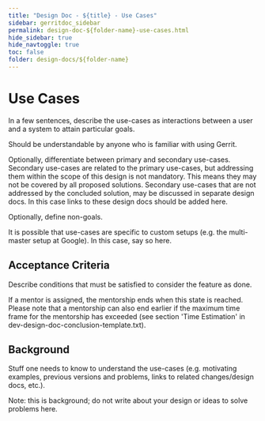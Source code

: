 ```yaml
---
title: "Design Doc - ${title} - Use Cases"
sidebar: gerritdoc_sidebar
permalink: design-doc-${folder-name}-use-cases.html
hide_sidebar: true
hide_navtoggle: true
toc: false
folder: design-docs/${folder-name}
---
```


# Use Cases

In a few sentences, describe the use-cases as interactions between a
user and a system to attain particular goals.

Should be understandable by anyone who is familiar with using Gerrit.

Optionally, differentiate between primary and secondary use-cases.
Secondary use-cases are related to the primary use-cases, but
addressing them within the scope of this design is not mandatory. This
means they may not be covered by all proposed solutions. Secondary
use-cases that are not addressed by the concluded solution, may be
discussed in separate design docs. In this case links to these design
docs should be added here.

Optionally, define non-goals.

It is possible that use-cases are specific to custom setups (e.g. the
multi-master setup at Google). In this case, say so here.

## <a id="acceptance-criteria"> Acceptance Criteria

Describe conditions that must be satisfied to consider the feature as
done.

If a mentor is assigned, the mentorship ends when this state is reached.
Please note that a mentorship can also end earlier if the maximum time
frame for the mentorship has exceeded (see section 'Time Estimation'
in dev-design-doc-conclusion-template.txt).

## <a id="background"> Background

Stuff one needs to know to understand the use-cases (e.g. motivating
examples, previous versions and problems, links to related
changes/design docs, etc.).

Note: this is background; do not write about your design or ideas to
solve problems here.
